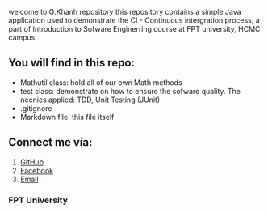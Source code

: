 welcome to G.Khanh repository
this repository contains a simple Java application used to demonstrate the CI - Continuous intergration process, a part of Introduction to Sofware Enginerring course at FPT university, HCMC campus

## You will find in this repo:
* Mathutil class: hold all of our own Math methods
* test class: demonstrate on how to ensure the sofware quality. The necnics applied: TDD, Unit Testing (JUnit)
* .gitignore
* Markdown file: this file itself

## Connect me via:
1. [GitHub](https://github.com/NgGiaKhanh)
2. [Facebook](https://www.facebook.com/threeoil.nguyen/)
3. [Email](khanh3oil48@gmail.com)

### FPT University
